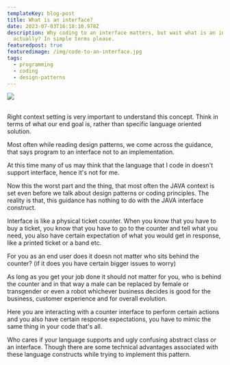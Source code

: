 ```yaml
---
templateKey: blog-post
title: What is an interface?
date: 2023-07-03T16:18:10.978Z
description: Why coding to an interface matters, but wait what is an interface
  actually? In simple terms please.
featuredpost: true
featuredimage: /img/code-to-an-interface.jpg
tags:
  - programming
  - coding
  - design-patterns
---
```

![](/img/code-to-an-interface.jpg)

\
Right context setting is very important to understand this concept. Think in terms of what our end goal is, rather than specific language oriented solution.

Most often while reading design patterns, we come across the guidance, that says program to an interface not to an implementation. 

At this time many of us may think that the language that I code in doesn't support interface, hence it's not for me.

Now this the worst part and the thing, that most often the JAVA context is set even before we talk about design patterns or coding principles. The reality is that, this guidance has nothing to do with the JAVA interface construct. 

Interface is like a physical ticket counter. When you know that you have to buy a ticket, you know that you have to go to the counter and tell what you need, you also have certain expectation of what you would get in response, like a printed ticket or a band etc.

For you as an end user does it doesn not matter who sits behind the counter? (if it does you have certain bigger issues to worry)

As long as you get your job done it should not matter for you, who is behind the counter and in that way a male can be replaced by female or transgender or even a robot whichever business decides is good for the business, customer experience and for overall evolution.

Here you are interacting  with a counter interface to perform certain actions and you also have certain response expectations, you have to mimic the same thing in your code that's all.

Who cares if your language supports and ugly confusing abstract class or an interface. Though there are some technical advantages associated with these language constructs while trying to implement this pattern.